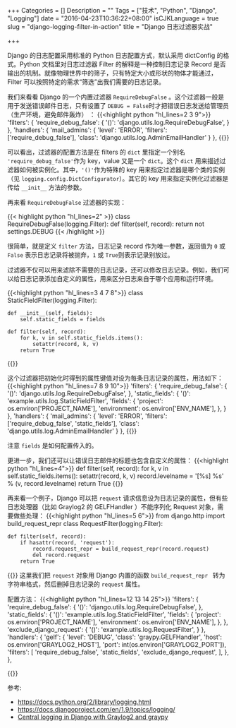 +++
Categories = []
Description = ""
Tags = ["技术", "Python", "Django", "Logging"]
date = "2016-04-23T10:36:22+08:00"
isCJKLanguage = true
slug = "django-logging-filter-in-action"
title = "Django 日志过滤器实战"

+++

Django 的日志配置采用标准的 Python 日志配置方式，默认采用 dictConfig 的格式。Python 文档里对日志过滤器 Filter 的解释是一种控制日志记录 Record 是否输出的机制。就像物理世界中的筛子，只有特定大小或形状的物体才能通过，Filter 可以按照特定的需求“筛选”出我们需要的日志记录。

我们来看看 Django 的一个内置过滤器 ```RequireDebugFalse``` 。这个过滤器一般是用于发送错误邮件日志，只有设置了 ```DEBUG = False```时才把错误日志发送给管理员（生产环境，避免邮件轰炸） ：
{{<highlight python "hl_lines=2 3 9">}}
'filters': {
    'require_debug_false': {
        '()': 'django.utils.log.RequireDebugFalse',
    }
},
'handlers': {
    'mail_admins': {
        'level': 'ERROR',
        'filters': ['require_debug_false'],
        'class': 'django.utils.log.AdminEmailHandler'
    }
},
{{</highlight>}}

可以看出，过滤器的配置方法是在 filters 的 ```dict``` 里指定一个别名 ```'require_debug_false'```作为 key，value 又是一个 ```dict```。这个 ```dict``` 用来描述过滤器如何被实例化。其中，```'()'```作为特殊的 key 用来指定过滤器是哪个类的实例（见 ```logging.config.DictConfigurator```）。其它的 key 用来指定实例化过滤器是传给 ```__init__``` 方法的参数。

再来看 ```RequireDebugFalse``` 过滤器的实现：

{{< highlight python "hl_lines=2" >}}
class RequireDebugFalse(logging.Filter):
    def filter(self, record):
        return not settings.DEBUG
{{< /highlight >}}

很简单，就是定义 ```filter``` 方法，日志记录 record 作为唯一参数，返回值为 ```0``` 或 ```False``` 表示日志记录将被抛弃，```1``` 或 ```True```则表示记录别放过。

过滤器不仅可以用来滤除不需要的日志记录，还可以修改日志记录。例如，我们可以给日志记录添加自定义的属性，用来区分日志来自于哪个应用和运行环境。

{{<highlight python "hl_lines=3 4 7 8">}}
class StaticFieldFilter(logging.Filter):

    def __init__(self, fields):
        self.static_fields = fields

    def filter(self, record):
        for k, v in self.static_fields.items():
            setattr(record, k, v)
        return True
 {{</highlight>}}
 
 这个过滤器把初始化时得到的属性键值对设为每条日志记录的属性，用法如下：
{{<highlight python "hl_lines=7 8 9 10">}}
'filters': {
    'require_debug_false': {
        '()': 'django.utils.log.RequireDebugFalse',
    },
    'static_fields': {
        '()': 'example.utils.log.StaticFieldFilter',
        'fields': {
            'project': os.environ['PROJECT_NAME'],
            'environment': os.environ['ENV_NAME'],
        },
    }
},
'handlers': {
    'mail_admins': {
        'level': 'ERROR',
        'filters': ['require_debug_false', 'static_fields'],
        'class': 'django.utils.log.AdminEmailHandler'
    }
},
{{</highlight>}}

注意 ```fields``` 是如何配置传入的。

更进一步，我们还可以让错误日志邮件的标题也包含自定义的属性：
{{<highlight python "hl_lines=4">}}
def filter(self, record):
    for k, v in self.static_fields.items():
        setattr(record, k, v)
        record.levelname = '[%s] %s' % (v, record.levelname)
    return True
{{</highlight>}}

再来看一个例子，Django 可以把 ```request``` 请求信息设为日志记录的属性，但有些日志处理器（比如 Graylog2 的 GELFHandler ）不能序列化 Request 对象，需要做些处理：
{{<highlight python "hl_lines=5 6">}}
from django.http import build_request_repr
class RequestFilter(logging.Filter):

    def filter(self, record):
        if hasattr(record, 'request'):
            record.request_repr = build_request_repr(record.request)
            del record.request
        return True
{{</highlight>}}
这里我们把 ```request``` 对象用 Django 内置的函数 ```build_request_repr ``` 转为字符串格式，然后删掉日志记录的 ```request``` 属性。

配置方法：
{{<highlight python "hl_lines=12 13 14 25">}}
'filters': {
    'require_debug_false': {
        '()': 'django.utils.log.RequireDebugFalse',
    },
    'static_fields': {
        '()': 'example.utils.log.StaticFieldFilter',
        'fields': {
            'project': os.environ['PROJECT_NAME'],
            'environment': os.environ['ENV_NAME'],
        },
    },
    'exclude_django_request': {
        '()': 'example.utils.log.RequestFilter',
    }
},
'handlers': {
    'gelf': {
        'level': 'DEBUG',
        'class': 'graypy.GELFHandler',
        'host': os.environ['GRAYLOG2_HOST'],
        'port': int(os.environ['GRAYLOG2_PORT']),
        'filters': [
            'require_debug_false', 
            'static_fields', 
            'exclude_django_request', 
        ],
    },
},

{{</highlight>}}

参考:

* https://docs.python.org/2/library/logging.html
* https://docs.djangoproject.com/en/1.9/topics/logging/
* [Central logging in Django with Graylog2 and graypy](https://www.caktusgroup.com/blog/2013/09/18/central-logging-django-graylog2-and-graypy/)